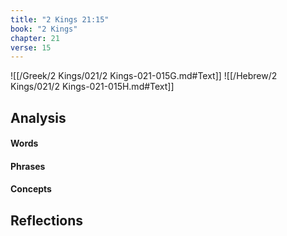 ```yaml
---
title: "2 Kings 21:15"
book: "2 Kings"
chapter: 21
verse: 15
---
```

![[/Greek/2 Kings/021/2 Kings-021-015G.md#Text]]
![[/Hebrew/2 Kings/021/2 Kings-021-015H.md#Text]]

## Analysis

#### Words

#### Phrases

#### Concepts

## Reflections
